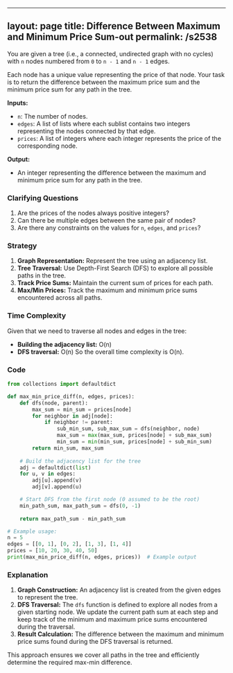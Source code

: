 
---
layout: page
title:  Difference Between Maximum and Minimum Price Sum-out
permalink: /s2538
---

You are given a tree (i.e., a connected, undirected graph with no cycles) with `n` nodes numbered from `0` to `n - 1` and `n - 1` edges.

Each node has a unique value representing the price of that node. Your task is to return the difference between the maximum price sum and the minimum price sum for any path in the tree.

**Inputs:**
- `n`: The number of nodes.
- `edges`: A list of lists where each sublist contains two integers representing the nodes connected by that edge.
- `prices`: A list of integers where each integer represents the price of the corresponding node.

**Output:**
- An integer representing the difference between the maximum and minimum price sum for any path in the tree.

### Clarifying Questions
1. Are the prices of the nodes always positive integers?
2. Can there be multiple edges between the same pair of nodes?
3. Are there any constraints on the values for `n`, `edges`, and `prices`?

### Strategy

1. **Graph Representation:** Represent the tree using an adjacency list.
2. **Tree Traversal:** Use Depth-First Search (DFS) to explore all possible paths in the tree.
3. **Track Price Sums:** Maintain the current sum of prices for each path.
4. **Max/Min Prices:** Track the maximum and minimum price sums encountered across all paths.

### Time Complexity

Given that we need to traverse all nodes and edges in the tree:
- **Building the adjacency list:** O(n)
- **DFS traversal:** O(n)
So the overall time complexity is O(n).

### Code

```python
from collections import defaultdict

def max_min_price_diff(n, edges, prices):
    def dfs(node, parent):
        max_sum = min_sum = prices[node]
        for neighbor in adj[node]:
            if neighbor != parent:
                sub_min_sum, sub_max_sum = dfs(neighbor, node)
                max_sum = max(max_sum, prices[node] + sub_max_sum)
                min_sum = min(min_sum, prices[node] + sub_min_sum)
        return min_sum, max_sum
    
    # Build the adjacency list for the tree
    adj = defaultdict(list)
    for u, v in edges:
        adj[u].append(v)
        adj[v].append(u)

    # Start DFS from the first node (0 assumed to be the root)
    min_path_sum, max_path_sum = dfs(0, -1)
    
    return max_path_sum - min_path_sum

# Example usage:
n = 5
edges = [[0, 1], [0, 2], [1, 3], [1, 4]]
prices = [10, 20, 30, 40, 50]
print(max_min_price_diff(n, edges, prices))  # Example output
```

### Explanation

1. **Graph Construction:** An adjacency list is created from the given edges to represent the tree.
2. **DFS Traversal:** The `dfs` function is defined to explore all nodes from a given starting node. We update the current path sum at each step and keep track of the minimum and maximum price sums encountered during the traversal.
3. **Result Calculation:** The difference between the maximum and minimum price sums found during the DFS traversal is returned.

This approach ensures we cover all paths in the tree and efficiently determine the required max-min difference.